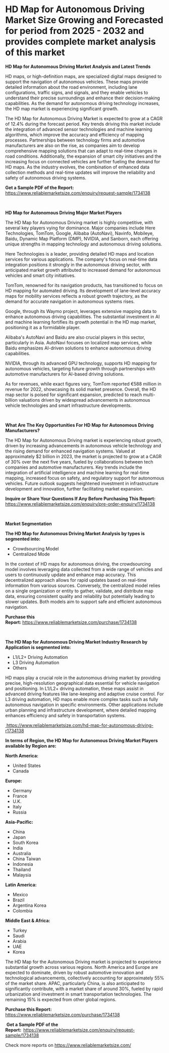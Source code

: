 <p><h1>HD Map for Autonomous Driving Market Size Growing and Forecasted for period from 2025 - 2032 and provides complete market analysis of this market</h1></p><p><strong>HD Map for Autonomous Driving Market Analysis and Latest Trends</strong></p>
<p><p>HD maps, or high-definition maps, are specialized digital maps designed to support the navigation of autonomous vehicles. These maps provide detailed information about the road environment, including lane configurations, traffic signs, and signals, and they enable vehicles to understand their precise surroundings and enhance their decision-making capabilities. As the demand for autonomous driving technology increases, the HD map market is experiencing significant growth. </p><p>The HD Map for Autonomous Driving Market is expected to grow at a CAGR of 12.4% during the forecast period. Key trends driving this market include the integration of advanced sensor technologies and machine learning algorithms, which improve the accuracy and efficiency of mapping processes. Partnerships between technology firms and automotive manufacturers are also on the rise, as companies aim to develop comprehensive mapping solutions that can adapt to real-time changes in road conditions. Additionally, the expansion of smart city initiatives and the increasing focus on connected vehicles are further fueling the demand for HD maps. As the industry evolves, the combination of enhanced data collection methods and real-time updates will improve the reliability and safety of autonomous driving systems.</p></p>
<p><strong>Get a Sample PDF of the Report:&nbsp;</strong> <a href="https://www.reliablemarketsize.com/enquiry/request-sample/1734138?utm_campaign=1833&utm_medium=2&utm_source=Github&utm_content=ia&utm_term=11032025&utm_id=hd-map-for-autonomous-driving">https://www.reliablemarketsize.com/enquiry/request-sample/1734138</a></p>
<p>&nbsp;</p>
<p><strong>HD Map for Autonomous Driving Major Market Players</strong></p>
<p><p>The HD Map for Autonomous Driving market is highly competitive, with several key players vying for dominance. Major companies include Here Technologies, TomTom, Google, Alibaba (AutoNavi), Navinfo, Mobileye, Baidu, Dynamic Map Platform (DMP), NVIDIA, and Sanborn, each offering unique strengths in mapping technology and autonomous driving solutions.</p><p>Here Technologies is a leader, providing detailed HD maps and location services for various applications. The company's focus on real-time data integration positions it strongly in the autonomous driving sector, with anticipated market growth attributed to increased demand for autonomous vehicles and smart city initiatives.</p><p>TomTom, renowned for its navigation products, has transitioned to focus on HD mapping for automated driving. Its development of lane-level accuracy maps for mobility services reflects a robust growth trajectory, as the demand for accurate navigation in autonomous systems rises.</p><p>Google, through its Waymo project, leverages extensive mapping data to enhance autonomous driving capabilities. The substantial investment in AI and machine learning fortifies its growth potential in the HD map market, positioning it as a formidable player.</p><p>Alibaba's AutoNavi and Baidu are also crucial players in this sector, particularly in Asia. AutoNavi focuses on localized map services, while Baidu emphasizes AI-driven solutions to enhance autonomous driving capabilities.</p><p>NVIDIA, through its advanced GPU technology, supports HD mapping for autonomous vehicles, targeting future growth through partnerships with automotive manufacturers for AI-based driving solutions.</p><p>As for revenues, while exact figures vary, TomTom reported €588 million in revenue for 2022, showcasing its solid market presence. Overall, the HD map sector is poised for significant expansion, predicted to reach multi-billion valuations driven by widespread advancements in autonomous vehicle technologies and smart infrastructure developments.</p></p>
<p>&nbsp;</p>
<p><strong>What Are The Key Opportunities For HD Map for Autonomous Driving Manufacturers?</strong></p>
<p><p>The HD Map for Autonomous Driving market is experiencing robust growth, driven by increasing advancements in autonomous vehicle technology and the rising demand for enhanced navigation systems. Valued at approximately $2 billion in 2023, the market is projected to grow at a CAGR of 30% over the next five years, fueled by collaborations between tech companies and automotive manufacturers. Key trends include the integration of artificial intelligence and machine learning for real-time mapping, increased focus on safety, and regulatory support for autonomous vehicles. Future outlook suggests heightened investment in infrastructure development and innovation, further facilitating market expansion.</p></p>
<p><strong>Inquire or Share Your Questions If Any Before Purchasing This Report:</strong> <a href="https://www.reliablemarketsize.com/enquiry/pre-order-enquiry/1734138?utm_campaign=1833&utm_medium=2&utm_source=Github&utm_content=ia&utm_term=11032025&utm_id=hd-map-for-autonomous-driving">https://www.reliablemarketsize.com/enquiry/pre-order-enquiry/1734138</a></p>
<p>&nbsp;</p>
<p><strong>Market Segmentation</strong></p>
<p><strong>The HD Map for Autonomous Driving Market Analysis by types is segmented into:</strong></p>
<p><ul><li>Crowdsourcing Model</li><li>Centralized Mode</li></ul></p>
<p><p>In the context of HD maps for autonomous driving, the crowdsourcing model involves leveraging data collected from a wide range of vehicles and users to continuously update and enhance map accuracy. This decentralized approach allows for rapid updates based on real-time information from various sources. Conversely, the centralized model relies on a single organization or entity to gather, validate, and distribute map data, ensuring consistent quality and reliability but potentially leading to slower updates. Both models aim to support safe and efficient autonomous navigation.</p></p>
<p><strong>Purchase this Report:&nbsp;</strong><a href="https://www.reliablemarketsize.com/purchase/1734138?utm_campaign=1833&utm_medium=2&utm_source=Github&utm_content=ia&utm_term=11032025&utm_id=hd-map-for-autonomous-driving">https://www.reliablemarketsize.com/purchase/1734138</a></p>
<p>&nbsp;</p>
<p><strong>The HD Map for Autonomous Driving Market Industry Research by Application is segmented into:</strong></p>
<p><ul><li>L1/L2+ Driving Automation</li><li>L3 Driving Automation</li><li>Others</li></ul></p>
<p><p>HD maps play a crucial role in the autonomous driving market by providing precise, high-resolution geographical data essential for vehicle navigation and positioning. In L1/L2+ driving automation, these maps assist in advanced driving features like lane-keeping and adaptive cruise control. For L3 driving automation, HD maps enable more complex tasks such as fully autonomous navigation in specific environments. Other applications include urban planning and infrastructure development, where detailed mapping enhances efficiency and safety in transportation systems.</p></p>
<p><a href="https://www.reliablemarketsize.com/hd-map-for-autonomous-driving-r1734138?utm_campaign=1833&utm_medium=2&utm_source=Github&utm_content=ia&utm_term=11032025&utm_id=hd-map-for-autonomous-driving">&nbsp;https://www.reliablemarketsize.com/hd-map-for-autonomous-driving-r1734138</a></p>
<p><strong>In terms of Region, the HD Map for Autonomous Driving Market Players available by Region are:</strong></p>
<p>
    <p> <strong> North America: </strong>
        <ul>
            <li>United States</li>
            <li>Canada</li>
        </ul>
        </p> 
    <p> <strong> Europe: </strong>
        <ul>
            <li>Germany</li>
            <li>France</li>
            <li>U.K.</li>
            <li>Italy</li>
            <li>Russia</li>
        </ul>
        </p> 
    <p> <strong> Asia-Pacific: </strong>
        <ul>
            <li>China</li>
            <li>Japan</li>
            <li>South Korea</li>
            <li>India</li>
            <li>Australia</li>
            <li>China Taiwan</li>
            <li>Indonesia</li>
            <li>Thailand</li>
            <li>Malaysia</li>
        </ul>
        </p> 
    <p> <strong> Latin America: </strong>
        <ul>
            <li>Mexico</li>
            <li>Brazil</li>
            <li>Argentina Korea</li>
            <li>Colombia</li>
        </ul>
        </p> 
    <p> <strong> Middle East & Africa: </strong>
        <ul>
            <li>Turkey</li>
            <li>Saudi</li>
            <li>Arabia</li>
            <li>UAE</li>
            <li>Korea</li>
        </ul>
    </p>
    </p>
<p><p>The HD Map for the Autonomous Driving market is projected to experience substantial growth across various regions. North America and Europe are expected to dominate, driven by robust automotive innovation and technological advancements, collectively accounting for approximately 55% of the market share. APAC, particularly China, is also anticipated to significantly contribute, with a market share of around 30%, fueled by rapid urbanization and investment in smart transportation technologies. The remaining 15% is expected from other global regions.</p></p>
<p><strong>Purchase this Report: </strong><a href="https://www.reliablemarketsize.com/purchase/1734138?utm_campaign=1833&utm_medium=2&utm_source=Github&utm_content=ia&utm_term=11032025&utm_id=hd-map-for-autonomous-driving">https://www.reliablemarketsize.com/purchase/1734138</a></p>
<p>&nbsp;<strong>Get a Sample PDF of the Report:&nbsp;&nbsp;</strong><a href="https://www.reliablemarketsize.com/enquiry/request-sample/1734138?utm_campaign=1833&utm_medium=2&utm_source=Github&utm_content=ia&utm_term=11032025&utm_id=hd-map-for-autonomous-driving">https://www.reliablemarketsize.com/enquiry/request-sample/1734138</a></p>
<p><strong></strong></p>
<p>Check more reports on <a href="https://www.reliablemarketsize.com/?utm_campaign=1833&utm_medium=2&utm_source=Github&utm_content=ia&utm_term=11032025&utm_id=hd-map-for-autonomous-driving">https://www.reliablemarketsize.com/</a></p>